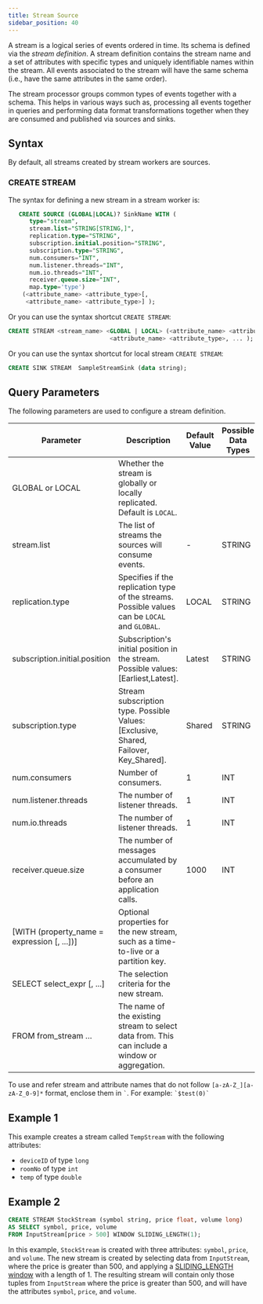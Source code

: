 ```yaml
---
title: Stream Source
sidebar_position: 40
---
```


A stream is a logical series of events ordered in time. Its schema is defined via the _stream definition_. A stream definition contains the stream name and a set of attributes with specific types and uniquely identifiable names within the stream. All events associated to the stream will have the same schema (i.e., have the same attributes in the same order).

The stream processor groups common types of events together with a schema. This helps in various ways such as, processing all events together in queries and performing data format transformations together when they are consumed and published via sources and sinks.

## Syntax

By default, all streams created by stream workers are sources.

### CREATE STREAM

The syntax for defining a new stream in a stream worker is:

```sql
   CREATE SOURCE (GLOBAL|LOCAL)? SinkName WITH (
      type="stream", 
      stream.list="STRING[STRING,]", 
      replication.type="STRING", 
      subscription.initial.position="STRING",
      subscription.type="STRING",
      num.consumers="INT",
      num.listener.threads="INT",
      num.io.threads="INT",
      receiver.queue.size="INT",      
      map.type='type')  
    (<attribute_name> <attribute_type>[,
     <attribute_name> <attribute_type>] );
```

Or you can use the syntax shortcut `CREATE STREAM`:

```sql
CREATE STREAM <stream_name> <GLOBAL | LOCAL> (<attribute_name> <attribute_type>,
                             <attribute_name> <attribute_type>, ... );
```

Or you can use the syntax shortcut for local stream `CREATE STREAM`:

```sql
CREATE SINK STREAM  SampleStreamSink (data string);
```

## Query Parameters

The following parameters are used to configure a stream definition.

| Parameter     | Description | Default Value | Possible Data Types | Optional |
| ------------- |-------------| ------------- | ------------------- | -------- |
| GLOBAL or LOCAL      | Whether the stream is globally or locally replicated. Default is `LOCAL`. |
| stream.list | The list of streams the sources will consume events. | -    | STRING        | No                  |
| replication.type | Specifies if the replication type of the streams. Possible values can be `LOCAL` and `GLOBAL`.      | LOCAL         | STRING         | Yes      |
| subscription.initial.position | Subscription's initial position in the stream. Possible values: [Earliest,Latest]. | Latest | STRING | Yes|
| subscription.type | Stream subscription type. Possible Values: [Exclusive, Shared, Failover, Key_Shared]. | Shared | STRING | Yes|
| num.consumers | Number of consumers. | 1 | INT | Yes |
| num.listener.threads | The number of listener threads. | 1 | INT | Yes |
| num.io.threads | The number of listener threads. | 1 | INT | Yes |
| receiver.queue.size | The number of messages accumulated by a consumer before an application calls. | 1000 | INT | Yes |
| [WITH (property_name = expression [, ...])] | Optional properties for the new stream, such as a time-to-live or a partition key. |
| SELECT select_expr [, ...] | The selection criteria for the new stream. |
| FROM from_stream … | The name of the existing stream to select data from. This can include a window or aggregation. |

To use and refer stream and attribute names that do not follow `[a-zA-Z_][a-zA-Z_0-9]*` format, enclose them in ``` ` ```. For example: ``` `$test(0)` ```

## Example 1

This example creates a stream called `TempStream` with the following attributes:

- `deviceID` of type `long`
- `roomNo` of type `int`
- `temp` of type `double`

## Example 2

```sql
CREATE STREAM StockStream (symbol string, price float, volume long)
AS SELECT symbol, price, volume
FROM InputStream[price > 500] WINDOW SLIDING_LENGTH(1);
```

In this example, `StockStream` is created with three attributes: `symbol`, `price`, and `volume`. The new stream is created by selecting data from `InputStream`, where the price is greater than 500, and applying a [SLIDING_LENGTH window](../windows/window-types/sliding-length) with a length of 1. The resulting stream will contain only those tuples from `InputStream` where the price is greater than 500, and will have the attributes `symbol`, `price`, and `volume`.
